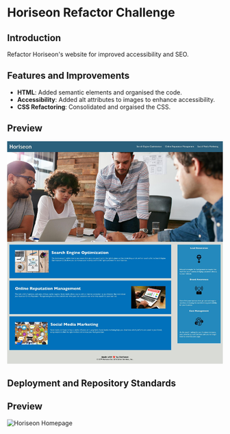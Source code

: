 # Horiseon Refactor Challenge

## Introduction
Refactor Horiseon's website for improved accessibility and SEO.

## Features and Improvements
- **HTML**: Added semantic elements and organised the code.
- **Accessibility**: Added alt attributes to images to enhance accessibility.
- **CSS Refactoring**: Consolidated and orgaised the CSS.


## Preview
![Deployment Preview](preview.jpg)

## Deployment and Repository Standards


## Preview
![Horiseon Homepage](https://calebtkjordan.github.io/code-refactor-challenge/#social-media-marketing)